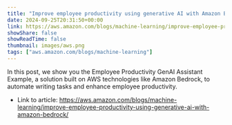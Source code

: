 ```yaml
---
title: "Improve employee productivity using generative AI with Amazon Bedrock"
date: 2024-09-25T20:31:50+00:00
link: https://aws.amazon.com/blogs/machine-learning/improve-employee-productivity-using-generative-ai-with-amazon-bedrock/
showShare: false
showReadTime: false
thumbnail: images/aws.png
tags: ["aws.amazon.com/blogs/machine-learning"]
---
```

In this post, we show you the Employee Productivity GenAI Assistant Example, a solution built on AWS technologies like Amazon Bedrock, to automate writing tasks and enhance employee productivity.

- Link to article: https://aws.amazon.com/blogs/machine-learning/improve-employee-productivity-using-generative-ai-with-amazon-bedrock/